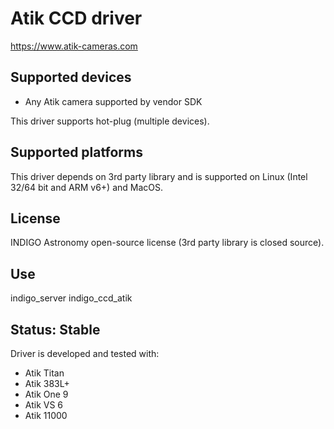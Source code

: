 # Atik CCD driver

https://www.atik-cameras.com

## Supported devices
* Any Atik camera supported by vendor SDK

This driver supports hot-plug (multiple devices).

## Supported platforms

This driver depends on 3rd party library and is supported on Linux (Intel 32/64 bit and ARM v6+) and MacOS.

## License

INDIGO Astronomy open-source license (3rd party library is closed source).

## Use

indigo_server indigo_ccd_atik

## Status: Stable

Driver is developed and tested with:
* Atik Titan
* Atik 383L+
* Atik One 9
* Atik VS 6
* Atik 11000
